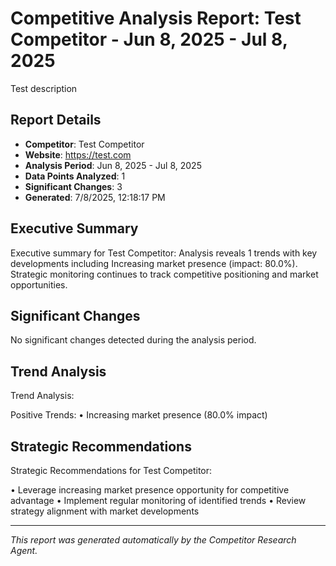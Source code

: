 # Competitive Analysis Report: Test Competitor - Jun 8, 2025 - Jul 8, 2025

Test description

## Report Details

- **Competitor**: Test Competitor
- **Website**: https://test.com
- **Analysis Period**: Jun 8, 2025 - Jul 8, 2025
- **Data Points Analyzed**: 1
- **Significant Changes**: 3
- **Generated**: 7/8/2025, 12:18:17 PM

## Executive Summary

Executive summary for Test Competitor: Analysis reveals 1 trends with key developments including Increasing market presence (impact: 80.0%). Strategic monitoring continues to track competitive positioning and market opportunities.

## Significant Changes

No significant changes detected during the analysis period.

## Trend Analysis

Trend Analysis:

Positive Trends:
• Increasing market presence (80.0% impact)

## Strategic Recommendations

Strategic Recommendations for Test Competitor:

• Leverage increasing market presence opportunity for competitive advantage
• Implement regular monitoring of identified trends
• Review strategy alignment with market developments

---

*This report was generated automatically by the Competitor Research Agent.*
